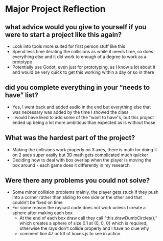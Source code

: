 # Major Project Reflection

## what advice would you give to yourself if you were to start a project like this again?
* Look into tools more suited for first person stuff like this
* Spend less time iterating the collisions as while it needs time, so does everything else and it did work to enough of a degree to work as a prototype
* Potentially use Godot, even just for prototyping, as I know a lot about it and would be very quick to get this working within a day or so in there

## did you complete everything in your “needs to have” list?
* Yes, I went back and added audio in the end but everything else that was necessary was added by the time I showed the class
* I would have liked to add some of the "want to have"s, but this project ended up being a lot more ambitious than expected as is without those

## What was the hardest part of the project?
* Making the collisions work properly on 3 axes, there is math for doing it on 2 axes super easily but 3D math gets complicated much quicker
* Deciding how to deal with box overlap when the player is moving the box around - each game does it differently in my research

## Were there any problems you could not solve?
* Some minor collision problems mainly, the player gets stuck if they push into a corner rather than sliding to one side or the other and that couldn't be fixed on time
* For some reason the raycast code does not work unless I create a sphere after making each box
  * At the end of each box draw call they call "this.drawDumbCircles();" which creates a sphere of size 0.1 at {0, 0, 0} which is required, otherwise the rays don't collide properly and I have no clue why
  * comment line 47 or 53 of boxes.js to see in action